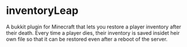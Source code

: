 # inventoryLeap
A bukkit plugin for Minecraft that lets you restore a player inventory after their death. Every time a player dies, their inventory is saved insidet heir own file so that it can be restored even after a reboot of the server.
